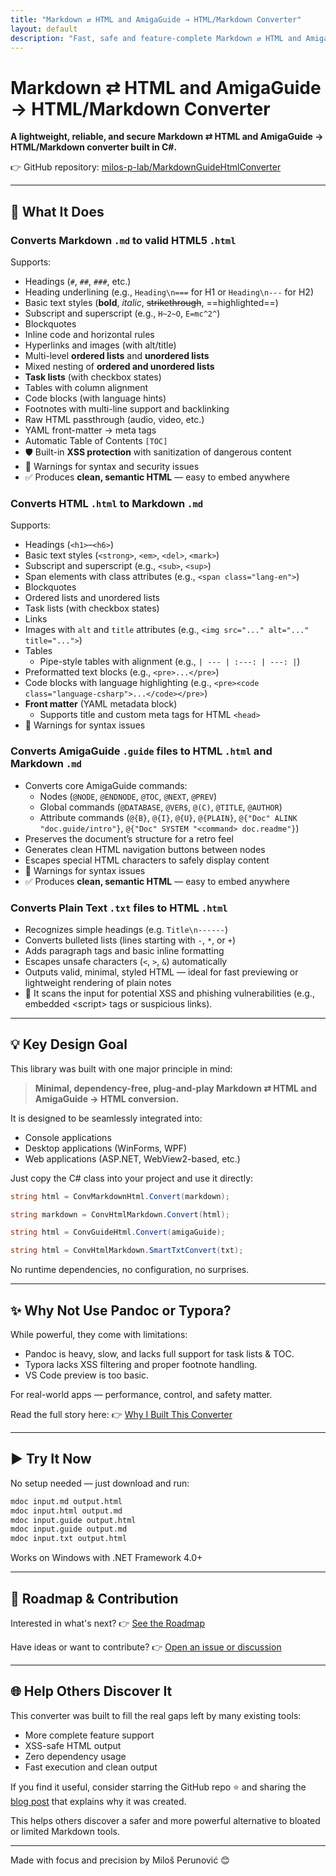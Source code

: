 ```yaml
---
title: "Markdown ⇄ HTML and AmigaGuide → HTML/Markdown Converter"
layout: default
description: "Fast, safe and feature-complete Markdown ⇄ HTML and AmigaGuide → HTML/Markdown converter written in C#."
---
```


# Markdown ⇄ HTML and AmigaGuide → HTML/Markdown Converter

**A lightweight, reliable, and secure Markdown ⇄ HTML and AmigaGuide → HTML/Markdown converter built in C#.**

👉 GitHub repository: [milos-p-lab/MarkdownGuideHtmlConverter](https://github.com/milos-p-lab/MarkdownGuideHtmlConverter)

---

## 🔧 What It Does

### Converts Markdown `.md` to valid HTML5 `.html`

Supports:

- Headings (`#`, `##`, `###`, etc.)
- Heading underlining (e.g., `Heading\n===` for H1 or `Heading\n---` for H2)
- Basic text styles (**bold**, *italic*, ~~strikethrough~~, ==highlighted==)
- Subscript and superscript (e.g., `H~2~O`, `E=mc^2^`)
- Blockquotes
- Inline code and horizontal rules
- Hyperlinks and images (with alt/title)
- Multi-level **ordered lists** and **unordered lists**
- Mixed nesting of **ordered and unordered lists**
- **Task lists** (with checkbox states)
- Tables with column alignment
- Code blocks (with language hints)
- Footnotes with multi-line support and backlinking
- Raw HTML passthrough (audio, video, etc.)
- YAML front-matter → meta tags
- Automatic Table of Contents `[TOC]`
- 🛡️ Built-in **XSS protection** with sanitization of dangerous content
- 🚨 Warnings for syntax and security issues
- ✅ Produces **clean, semantic HTML** — easy to embed anywhere

### Converts HTML `.html` to Markdown `.md`

Supports:

- Headings (`<h1>`–`<h6>`)
- Basic text styles (`<strong>`, `<em>`, `<del>`, `<mark>`)
- Subscript and superscript (e.g., `<sub>`, `<sup>`)
- Span elements with class attributes (e.g., `<span class="lang-en">`)
- Blockquotes
- Ordered lists and unordered lists
- Task lists (with checkbox states)
- Links
- Images with `alt` and `title` attributes (e.g., `<img src="..." alt="..." title="...">`)
- Tables
  - Pipe-style tables with alignment (e.g., `| --- | :---: | ---: |`)
- Preformatted text blocks (e.g., `<pre>...</pre>`)
- Code blocks with language highlighting (e.g., `<pre><code class="language-csharp">...</code></pre>`)
- **Front matter** (YAML metadata block)  
  - Supports title and custom meta tags for HTML `<head>`
- 🚨 Warnings for syntax issues

### Converts AmigaGuide `.guide` files to HTML `.html` and Markdown `.md`

- Converts core AmigaGuide commands:
  - Nodes (`@NODE`, `@ENDNODE`, `@TOC`, `@NEXT`, `@PREV`)
  - Global commands (`@DATABASE`, `@VER$`, `@(C)`, `@TITLE`, `@AUTHOR`)
  - Attribute commands (`@{B}`, `@{I}`, `@{U}`, `@{PLAIN}`, `@{"Doc" ALINK "doc.guide/intro"}`, `@{"Doc" SYSTEM "<command> doc.readme"}`)
- Preserves the document’s structure for a retro feel
- Generates clean HTML navigation buttons between nodes
- Escapes special HTML characters to safely display content
- 🚨 Warnings for syntax issues
- ✅ Produces **clean, semantic HTML** — easy to embed anywhere

### Converts Plain Text `.txt` files to HTML `.html`

- Recognizes simple headings (e.g. `Title\n------`)
- Converts bulleted lists (lines starting with `-`, `*`, or `+`)
- Adds paragraph tags and basic inline formatting
- Escapes unsafe characters (`<`, `>`, `&`) automatically
- Outputs valid, minimal, styled HTML — ideal for fast previewing or lightweight rendering of plain notes
- 🔐 It scans the input for potential XSS and phishing vulnerabilities (e.g., embedded &lt;script&gt; tags or suspicious links).

---

## 💡 Key Design Goal

This library was built with one major principle in mind:

> **Minimal, dependency-free, plug-and-play Markdown ⇄ HTML and AmigaGuide → HTML conversion.**

It is designed to be seamlessly integrated into:

- Console applications
- Desktop applications (WinForms, WPF)
- Web applications (ASP.NET, WebView2-based, etc.)

Just copy the C# class into your project and use it directly:

```csharp
string html = ConvMarkdownHtml.Convert(markdown);
```

```csharp
string markdown = ConvHtmlMarkdown.Convert(html);
```

```csharp
string html = ConvGuideHtml.Convert(amigaGuide);
```

```csharp
string html = ConvHtmlMarkdown.SmartTxtConvert(txt);
```

No runtime dependencies, no configuration, no surprises.

---

## ✨ Why Not Use Pandoc or Typora?

While powerful, they come with limitations:

- Pandoc is heavy, slow, and lacks full support for task lists & TOC.
- Typora lacks XSS filtering and proper footnote handling.
- VS Code preview is too basic.

For real-world apps — performance, control, and safety matter.

Read the full story here: 👉 [Why I Built This Converter](blog.md)

---

## ▶️ Try It Now

No setup needed — just download and run:

```cmd
mdoc input.md output.html
mdoc input.html output.md
mdoc input.guide output.html
mdoc input.guide output.md
mdoc input.txt output.html
```

Works on Windows with .NET Framework 4.0+

---

## 📌 Roadmap & Contribution

Interested in what's next? 👉 [See the Roadmap](ROADMAP.md)

Have ideas or want to contribute? 👉 [Open an issue or discussion](https://github.com/milos-p-lab/MarkdownGuideHtmlConverter/discussions)

---

## 🌐 Help Others Discover It

This converter was built to fill the real gaps left by many existing tools:

- More complete feature support
- XSS-safe HTML output
- Zero dependency usage
- Fast execution and clean output

If you find it useful, consider starring the GitHub repo ⭐ and sharing the [blog post](blog.md) that explains why it was created.

This helps others discover a safer and more powerful alternative to bloated or limited Markdown tools.

---

Made with focus and precision by Miloš Perunović 😊
